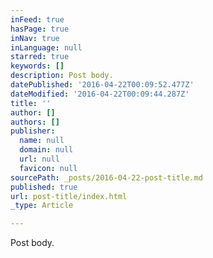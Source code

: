 ```yaml
---
inFeed: true
hasPage: true
inNav: true
inLanguage: null
starred: true
keywords: []
description: Post body.
datePublished: '2016-04-22T00:09:52.477Z'
dateModified: '2016-04-22T00:09:44.287Z'
title: ''
author: []
authors: []
publisher:
  name: null
  domain: null
  url: null
  favicon: null
sourcePath: _posts/2016-04-22-post-title.md
published: true
url: post-title/index.html
_type: Article

---
```

Post body.